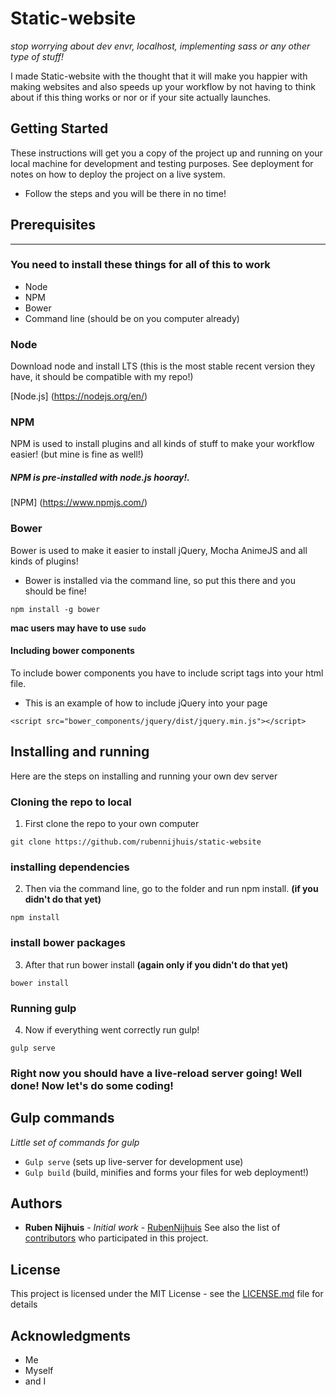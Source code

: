 # Static-website
*stop worrying about dev envr, localhost, implementing sass or any other type of stuff!*

I made Static-website with the thought that it will make you happier with making websites and also speeds up your workflow by not having to think about if this thing works or nor or if your site actually launches.


## Getting Started
These instructions will get you a copy of the project up and running on your local machine for development and testing purposes. See deployment for notes on how to deploy the project on a live system.

* Follow the steps and you will be there in no time!


## Prerequisites
---
### You need to install these things for all of this to work
* Node
* NPM
* Bower
* Command line (should be on you computer already)


### Node
Download node and install LTS (this is the most stable recent version they have, it should be compatible with my repo!)

[Node.js] (https://nodejs.org/en/)



### NPM
NPM is used to install plugins and all kinds of stuff to make your workflow easier! (but mine is fine as well!)
##### NPM is pre-installed with node.js **hooray!**.

[NPM] (https://www.npmjs.com/)



### Bower
Bower is used to make it easier to install jQuery, Mocha AnimeJS and all kinds of plugins!
* Bower is installed via the command line, so put this there and you should be fine!
```
npm install -g bower
```
**mac users may have to use ```sudo```**

#### Including bower components
  To include bower components you have to include script tags into your html file.
  * This is an example of how to include jQuery into your page
  ```
  <script src="bower_components/jquery/dist/jquery.min.js"></script>
  ```


## Installing and running
Here are the steps on installing and running your own dev server

### Cloning the repo to local
1. First clone the repo to your own computer
```
git clone https://github.com/rubennijhuis/static-website
```

### installing dependencies
2. Then via the command line, go to the folder and run npm install. **(if you didn't do that yet)**
```
npm install
```

### install bower packages
3. After that run bower install **(again only if you didn't do that yet)**
```
bower install
```

### Running gulp
4. Now if everything went correctly run gulp!
```
gulp serve
```

### **Right now you should have a live-reload server going! Well done! Now let's do some coding!**


## Gulp commands
*Little set of commands for gulp*
* ```Gulp serve``` (sets up live-server for development use)
* ```Gulp build``` (build, minifies and forms your files for web deployment!)


## Authors
* **Ruben Nijhuis** - *Initial work* - [RubenNijhuis](https://github.com/RubenNijhuis)
See also the list of [contributors](https://github.com/RubenNijhuis/extra/contributors) who participated in this project.


## License
This project is licensed under the MIT License - see the [LICENSE.md](LICENSE.md) file for details


## Acknowledgments
* Me
* Myself
* and I
